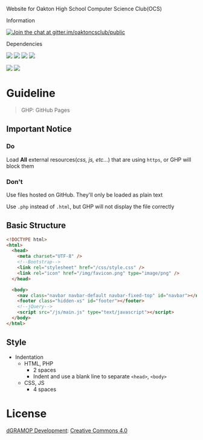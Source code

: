Website for Oakton High School Computer Science Club(OCS)

Information

[![Join the chat at gitter.im/oaktoncsclub/public](https://badges.gitter.im/OCS-Website/Lobby.svg)](https://gitter.im/oaktoncsclub/public)

Dependencies

![](https://img.shields.io/badge/jQuery-v3.1.1-blue.svg) ![](https://img.shields.io/badge/Bootstrap-3.3.7-blue.svg) ![](https://img.shields.io/badge/font--awesome-4.6.3-blue.svg) ![](https://img.shields.io/badge/bootstrap--notify-3.1.3-blue.svg)

![](https://img.shields.io/badge/html5shiv-3.7.0-lightgray.svg) ![](https://img.shields.io/badge/Respond-1.4.2-lightgray.svg)

# Guideline

> GHP: GitHub Pages

## Important Notice

### Do
Load **All** external resources(*css, js, etc...*) that are using `https`, or GHP will block them

### Don't
Use files hosted on GitHub. They'll only be loaded as plain text

Use `.php` instead of `.html`, but GHP will not display the file correctly

## Basic Structure
```HTML
<!DOCTYPE html>
<html>
  <head>
    <meta charset="UTF-8" />
	<!--Bootstrap-->
    <link rel="stylesheet" href="/css/style.css" />
    <link rel="icon" href="/img/favicon.png" type="image/png" />
  </head>

  <body>
    <nav class="navbar navbar-default navbar-fixed-top" id="navbar"></nav>
    <footer class="hidden-xs" id="footer"></footer>
	<!--jQuery-->
    <script src="/js/main.js" type="text/javascript"></script>
  </body>
</html>
```

## Style
- Indentation
	- HTML, PHP
		- 2 spaces
		- Indent and use a blank line to separate `<head>`, `<body>`
	- CSS, JS
		- 4 spaces

# License
[dGRAMOP Development](https://github.com/BrainyBrian/dgramop): [Creative Commons 4.0](https://creativecommons.org/licenses/by/4.0/)
